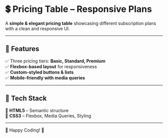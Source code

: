 # 💲 Pricing Table – Responsive Plans  

A **simple & elegant pricing table** showcasing different subscription plans with a clean and responsive UI.  

---

## 📌 Features  
✅ Three pricing tiers: **Basic, Standard, Premium**  
✅ **Flexbox-based layout** for responsiveness  
✅ **Custom-styled buttons & lists**  
✅ **Mobile-friendly with media queries**  

---

## 🎨 Tech Stack  
🔹 **HTML5** – Semantic structure  
🔹 **CSS3** – Flexbox, Media Queries, Styling  

---
🚀 Happy Coding! 🎉
